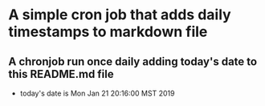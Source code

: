 A simple cron job that adds daily timestamps to markdown file
============================================================
## A chronjob run once daily adding today's date to this README.md file
* today's date is Mon Jan 21 20:16:00 MST 2019
